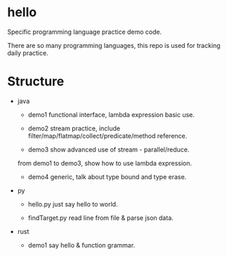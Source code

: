 # hello

Specific programming language practice demo code.

There are so many programming languages, this repo is used for tracking daily practice.

# Structure

- java
  
  - demo1 functional interface, lambda expression basic use.
  
  - demo2 stream practice, include filter/map/flatmap/collect/predicate/method reference.
  
  - demo3 show advanced use of stream - parallel/reduce.

  from demo1 to demo3, show how to use lambda expression.

  - demo4 generic, talk about type bound and type erase.

- py
  
  - hello.py just say hello to world.
  
  - findTarget.py read line from file & parse json data.

- rust
  
  - demo1 say hello & function grammar.
